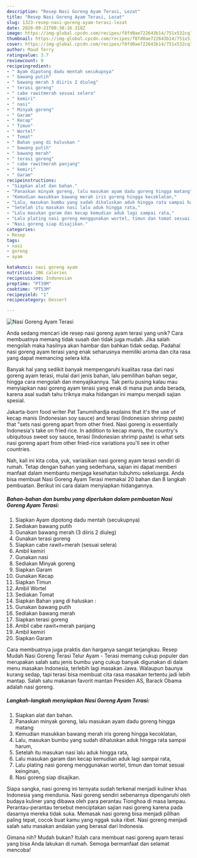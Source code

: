 ```yaml
---
description: "Resep Nasi Goreng Ayam Terasi, Lezat"
title: "Resep Nasi Goreng Ayam Terasi, Lezat"
slug: 1323-resep-nasi-goreng-ayam-terasi-lezat
date: 2020-09-21T00:38:16.318Z
image: https://img-global.cpcdn.com/recipes/f8fd0ae722643b14/751x532cq70/nasi-goreng-ayam-terasi-foto-resep-utama.jpg
thumbnail: https://img-global.cpcdn.com/recipes/f8fd0ae722643b14/751x532cq70/nasi-goreng-ayam-terasi-foto-resep-utama.jpg
cover: https://img-global.cpcdn.com/recipes/f8fd0ae722643b14/751x532cq70/nasi-goreng-ayam-terasi-foto-resep-utama.jpg
author: Maud Terry
ratingvalue: 3.7
reviewcount: 9
recipeingredient:
- " Ayam dipotong dadu mentah secukupnya"
- " bawang putih"
- " bawang merah 3 diiris 2 diuleg"
- " terasi goreng"
- " cabe rawitmerah sesuai selera"
- " kemiri"
- " nasi"
- " Minyak goreng"
- " Garam"
- " Kecap"
- " Timun"
- " Wortel"
- " Tomat"
- " Bahan yang di haluskan "
- " bawang putih"
- " bawang merah"
- " terasi goreng"
- " cabe rawitmerah panjang"
- " kemiri"
- " Garam"
recipeinstructions:
- "Siapkan alat dan bahan."
- "Panaskan minyak goreng, lalu masukan ayam dadu goreng hingga matang"
- "Kemudian masukkan bawang merah iris goreng hingga kecoklatan,"
- "Lalu, masukan bumbu yang sudah dihaluskan aduk hingga rata sampai harum,"
- "Setelah itu masukan nasi lalu aduk hingga rata,"
- "Lalu masukan garam dan kecap kemudian aduk lagi sampai rata,"
- "Lalu plating nasi goreng menggunakan wortel, timun dan tomat sesuai keinginan,"
- "Nasi goreng siap disajikan."
categories:
- Resep
tags:
- nasi
- goreng
- ayam

katakunci: nasi goreng ayam 
nutrition: 206 calories
recipecuisine: Indonesian
preptime: "PT39M"
cooktime: "PT53M"
recipeyield: "1"
recipecategory: Dessert

---
```



![Nasi Goreng Ayam Terasi](https://img-global.cpcdn.com/recipes/f8fd0ae722643b14/751x532cq70/nasi-goreng-ayam-terasi-foto-resep-utama.jpg)

Anda sedang mencari ide resep nasi goreng ayam terasi yang unik? Cara membuatnya memang tidak susah dan tidak juga mudah. Jika salah mengolah maka hasilnya akan hambar dan bahkan tidak sedap. Padahal nasi goreng ayam terasi yang enak seharusnya memiliki aroma dan cita rasa yang dapat memancing selera kita.

Banyak hal yang sedikit banyak mempengaruhi kualitas rasa dari nasi goreng ayam terasi, mulai dari jenis bahan, lalu pemilihan bahan segar, hingga cara mengolah dan menyajikannya. Tak perlu pusing kalau mau menyiapkan nasi goreng ayam terasi yang enak di mana pun anda berada, karena asal sudah tahu triknya maka hidangan ini mampu menjadi sajian spesial.

Jakarta-born food writer Pat Tanumihardja explains that it&#39;s the use of kecap manis (Indonesian soy sauce) and terasi (Indonesian shrimp paste) that &#34;sets nasi goreng apart from other fried. Nasi goreng is essentially Indonesia&#39;s take on fried rice. In addition to kecap manis, the country&#39;s ubiquitous sweet soy sauce, terasi (Indonesian shrimp paste) is what sets nasi goreng apart from other fried-rice variations you&#39;ll see in other countries.


Nah, kali ini kita coba, yuk, variasikan nasi goreng ayam terasi sendiri di rumah. Tetap dengan bahan yang sederhana, sajian ini dapat memberi manfaat dalam membantu menjaga kesehatan tubuhmu sekeluarga. Anda bisa membuat Nasi Goreng Ayam Terasi memakai 20 bahan dan 8 langkah pembuatan. Berikut ini cara dalam menyiapkan hidangannya.

<!--inarticleads1-->

##### Bahan-bahan dan bumbu yang diperlukan dalam pembuatan Nasi Goreng Ayam Terasi:

1. Siapkan  Ayam dipotong dadu mentah (secukupnya)
1. Sediakan  bawang putih
1. Gunakan  bawang merah (3 diiris 2 diuleg)
1. Gunakan  terasi goreng
1. Siapkan  cabe rawit+merah (sesuai selera)
1. Ambil  kemiri
1. Gunakan  nasi
1. Sediakan  Minyak goreng
1. Siapkan  Garam
1. Gunakan  Kecap
1. Siapkan  Timun
1. Ambil  Wortel
1. Sediakan  Tomat
1. Siapkan  Bahan yang di haluskan :
1. Gunakan  bawang putih
1. Sediakan  bawang merah
1. Siapkan  terasi goreng
1. Ambil  cabe rawit+merah panjang
1. Ambil  kemiri
1. Siapkan  Garam


Cara membuatnya juga praktis dan harganya sangat terjangkau. Resep Mudah Nasi Goreng Terasi Telur Ayam - Terasi memang cukup populer dan merupakan salah satu jenis bumbu yang cukup banyak digunakan di dalam menu masakan Indonesia, terlebih lagi masakan Jawa. Walaupun baunya kurang sedap, tapi terasi bisa membuat cita rasa masakan tertentu jadi lebih mantap. Salah satu makanan favorit mantan Presiden AS, Barack Obama adalah nasi goreng. 

<!--inarticleads2-->

##### Langkah-langkah menyiapkan Nasi Goreng Ayam Terasi:

1. Siapkan alat dan bahan.
1. Panaskan minyak goreng, lalu masukan ayam dadu goreng hingga matang
1. Kemudian masukkan bawang merah iris goreng hingga kecoklatan,
1. Lalu, masukan bumbu yang sudah dihaluskan aduk hingga rata sampai harum,
1. Setelah itu masukan nasi lalu aduk hingga rata,
1. Lalu masukan garam dan kecap kemudian aduk lagi sampai rata,
1. Lalu plating nasi goreng menggunakan wortel, timun dan tomat sesuai keinginan,
1. Nasi goreng siap disajikan.


Siapa sangka, nasi goreng ini ternyata sudah terkenal menjadi kuliner khas Indonesia yang mendunia. Nasi goreng sendiri sebenarnya dipengaruhi oleh budaya kuliner yang dibawa oleh para perantau Tionghoa di masa lampau. Perantau-perantau tersebut menciptakan sajian nasi goreng karena pada dasarnya mereka tidak suka. Memasak nasi goreng bisa menjadi pilihan paling tepat, cocok buat kamu yang nggak suka ribet. Nasi goreng menjadi salah satu masakan andalan yang berasal dari Indonesia. 

Gimana nih? Mudah bukan? Itulah cara membuat nasi goreng ayam terasi yang bisa Anda lakukan di rumah. Semoga bermanfaat dan selamat mencoba!
